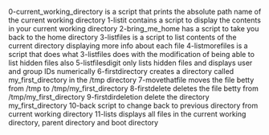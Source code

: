 0-current_working_directory is a script that prints the absolute path name of the current working directory
1-listit contains a script to display the contents in your current working directory
2-bring_me_home has a script to take you back to the home directory
3-listfiles is a script to list contents of the current directory displaying more info about each file
4-listmorefiles is a script that does what 3-listfiles does with the modification of being able to list hidden files also
5-listfilesdigit only lists hidden files and displays user and group IDs numerically
6-firstdirectory creates a directory called my_first_directory in the /tmp directory
7-movethatfile moves the file betty from /tmp to /tmp/my_first_directory
8-firstdelete deletes the file betty from /tmp/my_first_directory
9-firstdirdeletion delete the directory my_first_directory
10-back script to change back to previous directory from current working directory
11-lists displays all files in the current working directory, parent directory and boot directory